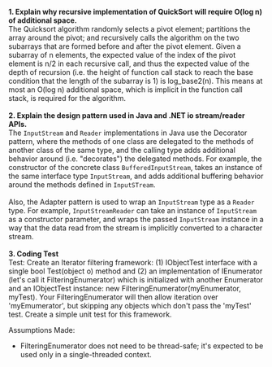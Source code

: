 **1. Explain why recursive implementation of QuickSort will require O(log n) of additional space.**  
The Quicksort algorithm randomly selects a pivot element; partitions the array around the pivot; and recursively calls the algorithm on the two subarrays that are formed before and after the pivot element. Given a subarray of n elements, the expected value of the index of the pivot element is n/2 in each recursive call, and thus the expected value of the depth of recursion (i.e. the height of function call stack to reach the base condition that the length of the subarray is 1) is log_base2(n). This means at most an O(log n) additional space, which is implicit in the function call stack, is required for the algorithm.  
&nbsp;  
**2. Explain the design pattern used in Java and .NET io stream/reader APIs.**  
The `InputStream` and `Reader` implementations in Java use the Decorator pattern, where the methods of one class are delegated to the methods of another class of the same type, and the calling type adds additional behavior around (i.e. "decorates") the delegated methods. For example, the constructor of the concrete class `BufferedInputStream`, takes an instance of the same interface type `InputStream`, and adds additional buffering behavior around the methods defined in `InputSTream`.  
&nbsp;  
Also, the Adapter pattern is used to wrap an `InputStream` type as a `Reader` type. For example, `InputStreamReader` can take an instance of `InputStream` as a constructor parameter, and wraps the passed `InputStream` instance in a way that the data read from the stream is implicitly converted to a character stream.  
&nbsp;  
**3. Coding Test**  
Test: Create an Iterator filtering framework: (1) IObjectTest interface with a single bool Test(object o) method and (2) an implementation of IEnumerator (let&#39;s call it FilteringEnumerator) which is initialized with another Enumerator and an IObjectTest instance: new FilteringEnumerator(myEnumerator, myTest). Your FilteringEnumerator will then allow iteration over &#39;myEmumerator&#39;, but skipping any objects which don&#39;t pass the &#39;myTest&#39; test. Create a simple unit test for this framework.

Assumptions Made:
- FilteringEnumerator does not need to be thread-safe; it's expected to be used only in a single-threaded context.